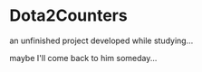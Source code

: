 # Dota2Counters
an unfinished project developed while studying...

maybe I'll come back to him someday...
